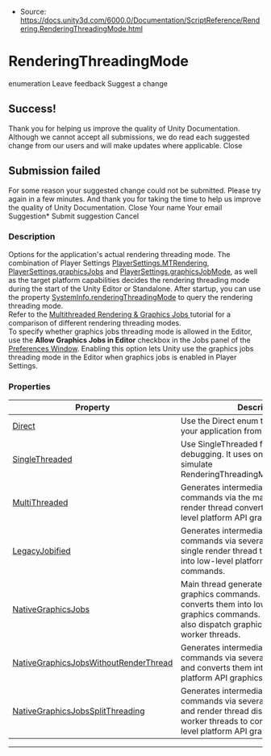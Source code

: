 * Source: https://docs.unity3d.com/6000.0/Documentation/ScriptReference/Rendering.RenderingThreadingMode.html

# RenderingThreadingMode
enumeration
Leave feedback
Suggest a change
## Success!
Thank you for helping us improve the quality of Unity Documentation. Although we cannot accept all submissions, we do read each suggested change from our users and will make updates where applicable.
Close
## Submission failed
For some reason your suggested change could not be submitted. Please <a>try again</a> in a few minutes. And thank you for taking the time to help us improve the quality of Unity Documentation.
Close
Your name Your email Suggestion* Submit suggestion
Cancel
### Description
Options for the application's actual rendering threading mode.
The combination of Player Settings [PlayerSettings.MTRendering](https://docs.unity3d.com/6000.0/Documentation/ScriptReference/PlayerSettings.MTRendering.html), [PlayerSettings.graphicsJobs](https://docs.unity3d.com/6000.0/Documentation/ScriptReference/PlayerSettings-graphicsJobs.html) and [PlayerSettings.graphicsJobMode](https://docs.unity3d.com/6000.0/Documentation/ScriptReference/PlayerSettings-graphicsJobMode.html), as well as the target platform capabilities decides the rendering threading mode during the start of the Unity Editor or Standalone. After startup, you can use the property [SystemInfo.renderingThreadingMode](https://docs.unity3d.com/6000.0/Documentation/ScriptReference/SystemInfo-renderingThreadingMode.html) to query the rendering threading mode.  
Refer to the [Multithreaded Rendering & Graphics Jobs ](https://unity3d.com/learn/tutorials/topics/best-practices/multithreaded-rendering-graphics-jobs) tutorial for a comparison of different rendering threading modes.   
To specify whether graphics jobs threading mode is allowed in the Editor, use the **Allow Graphics Jobs in Editor** checkbox in the Jobs panel of the [Preferences Window](https://docs.unity3d.com/6000.0/Documentation/Manual/Preferences.html). Enabling this option lets Unity use the graphics jobs threading mode in the Editor when graphics jobs is enabled in Player Settings. 
### Properties
Property | Description  
---|---  
[Direct](https://docs.unity3d.com/6000.0/Documentation/ScriptReference/Rendering.RenderingThreadingMode.Direct.html) | Use the Direct enum to directly render your application from the main thread.  
[SingleThreaded](https://docs.unity3d.com/6000.0/Documentation/ScriptReference/Rendering.RenderingThreadingMode.SingleThreaded.html) | Use SingleThreaded for internal debugging. It uses only a single thread to simulate RenderingThreadingMode.MultiThreaded.  
[MultiThreaded](https://docs.unity3d.com/6000.0/Documentation/ScriptReference/Rendering.RenderingThreadingMode.MultiThreaded.html) | Generates intermediate graphics commands via the main thread. The render thread converts them into low-level platform API graphics commands.  
[LegacyJobified](https://docs.unity3d.com/6000.0/Documentation/ScriptReference/Rendering.RenderingThreadingMode.LegacyJobified.html) | Generates intermediate graphics commands via several worker threads. A single render thread then converts them into low-level platform API graphics commands.  
[NativeGraphicsJobs](https://docs.unity3d.com/6000.0/Documentation/ScriptReference/Rendering.RenderingThreadingMode.NativeGraphicsJobs.html) | Main thread generates intermediate graphics commands. Render thread converts them into low-level platform API graphics commands. Render thread can also dispatch graphics jobs to several worker threads.  
[NativeGraphicsJobsWithoutRenderThread](https://docs.unity3d.com/6000.0/Documentation/ScriptReference/Rendering.RenderingThreadingMode.NativeGraphicsJobsWithoutRenderThread.html) | Generates intermediate graphics commands via several worker threads and converts them into low-level platform API graphics commands.  
[NativeGraphicsJobsSplitThreading](https://docs.unity3d.com/6000.0/Documentation/ScriptReference/Rendering.RenderingThreadingMode.NativeGraphicsJobsSplitThreading.html) | Generates intermediate graphics commands via several worker threads and render thread dispatches several worker threads to convert them into low-level platform API graphics commands.  
* * *
